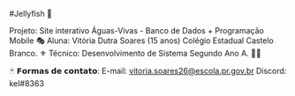 #Jellyfish 🎐

Projeto: Site interativo Águas-Vivas - Banco de Dados + Programação Mobile
🎭 Aluna: Vitória Dutra Soares (15 anos)
Colégio Estadual Castelo Branco. ⚜
Técnico: Desenvolvimento de Sistema Segundo Ano A. 👨‍💻

🃏 𝗙𝗼𝗿𝗺𝗮𝘀 𝗱𝗲 𝗰𝗼𝗻𝘁𝗮𝘁𝗼:
E-mail: vitoria.soares26@escola.pr.gov.br
Discord: keI#8363
